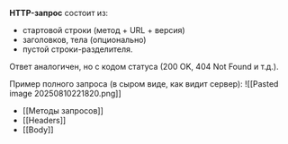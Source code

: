 **HTTP-запрос** состоит из:
- стартовой строки (метод + URL + версия)
- заголовков, тела (опционально)
- пустой строки-разделителя.


Ответ аналогичен, но с кодом статуса (200 OK, 404 Not Found и т.д.). 

Пример полного запроса (в сыром виде, как видит сервер):
![[Pasted image 20250810221820.png]]

- [[Методы запросов]]
- [[Headers]]
- [[Body]]
